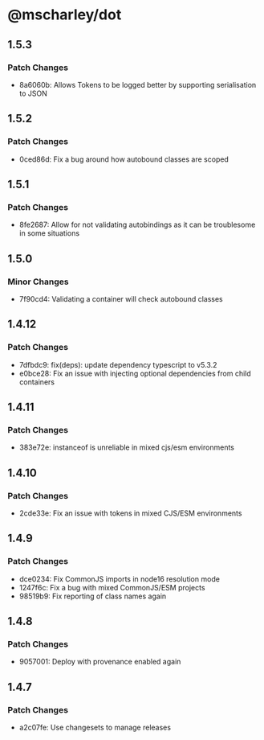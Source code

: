 # @mscharley/dot

## 1.5.3

### Patch Changes

- 8a6060b: Allows Tokens to be logged better by supporting serialisation to JSON

## 1.5.2

### Patch Changes

- 0ced86d: Fix a bug around how autobound classes are scoped

## 1.5.1

### Patch Changes

- 8fe2687: Allow for not validating autobindings as it can be troublesome in some situations

## 1.5.0

### Minor Changes

- 7f90cd4: Validating a container will check autobound classes

## 1.4.12

### Patch Changes

- 7dfbdc9: fix(deps): update dependency typescript to v5.3.2
- e0bce28: Fix an issue with injecting optional dependencies from child containers

## 1.4.11

### Patch Changes

- 383e72e: instanceof is unreliable in mixed cjs/esm environments

## 1.4.10

### Patch Changes

- 2cde33e: Fix an issue with tokens in mixed CJS/ESM environments

## 1.4.9

### Patch Changes

- dce0234: Fix CommonJS imports in node16 resolution mode
- 1247f6c: Fix a bug with mixed CommonJS/ESM projects
- 98519b9: Fix reporting of class names again

## 1.4.8

### Patch Changes

- 9057001: Deploy with provenance enabled again

## 1.4.7

### Patch Changes

- a2c07fe: Use changesets to manage releases
